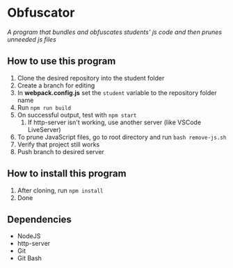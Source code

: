 # Obfuscator
*A program that bundles and obfuscates students' js code and then prunes unneeded js files*

## How to use this program
1. Clone the desired repository into the student folder
2. Create a branch for editing
3. In __webpack.config.js__ set the `student` variable to the repository folder name
4. Run `npm run build`
5. On successful output, test with `npm start`
   1. If http-server isn't working, use another server (like VSCode LiveServer)
6. To prune JavaScript files, go to root directory and run `bash remove-js.sh`
7. Verify that project still works
8. Push branch to desired server

## How to install this program
1. After cloning, run `npm install`
2. Done

## Dependencies
* NodeJS
* http-server
* Git
* Git Bash